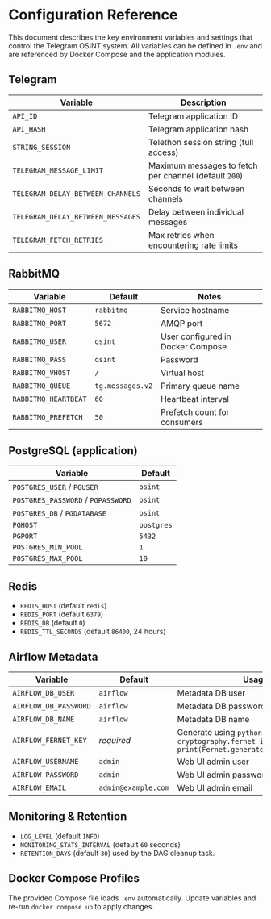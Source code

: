 # Configuration Reference

This document describes the key environment variables and settings that control the Telegram OSINT system. All variables can be defined in `.env` and are referenced by Docker Compose and the application modules.

## Telegram

| Variable | Description |
|----------|-------------|
| `API_ID` | Telegram application ID |
| `API_HASH` | Telegram application hash |
| `STRING_SESSION` | Telethon session string (full access) |
| `TELEGRAM_MESSAGE_LIMIT` | Maximum messages to fetch per channel (default `200`) |
| `TELEGRAM_DELAY_BETWEEN_CHANNELS` | Seconds to wait between channels |
| `TELEGRAM_DELAY_BETWEEN_MESSAGES` | Delay between individual messages |
| `TELEGRAM_FETCH_RETRIES` | Max retries when encountering rate limits |

## RabbitMQ

| Variable | Default | Notes |
|----------|---------|-------|
| `RABBITMQ_HOST` | `rabbitmq` | Service hostname |
| `RABBITMQ_PORT` | `5672` | AMQP port |
| `RABBITMQ_USER` | `osint` | User configured in Docker Compose |
| `RABBITMQ_PASS` | `osint` | Password |
| `RABBITMQ_VHOST` | `/` | Virtual host |
| `RABBITMQ_QUEUE` | `tg.messages.v2` | Primary queue name |
| `RABBITMQ_HEARTBEAT` | `60` | Heartbeat interval |
| `RABBITMQ_PREFETCH` | `50` | Prefetch count for consumers |

## PostgreSQL (application)

| Variable | Default |
|----------|---------|
| `POSTGRES_USER` / `PGUSER` | `osint` |
| `POSTGRES_PASSWORD` / `PGPASSWORD` | `osint` |
| `POSTGRES_DB` / `PGDATABASE` | `osint` |
| `PGHOST` | `postgres` |
| `PGPORT` | `5432` |
| `POSTGRES_MIN_POOL` | `1` |
| `POSTGRES_MAX_POOL` | `10` |

## Redis

- `REDIS_HOST` (default `redis`)
- `REDIS_PORT` (default `6379`)
- `REDIS_DB` (default `0`)
- `REDIS_TTL_SECONDS` (default `86400`, 24 hours)

## Airflow Metadata

| Variable | Default | Usage |
|----------|---------|-------|
| `AIRFLOW_DB_USER` | `airflow` | Metadata DB user |
| `AIRFLOW_DB_PASSWORD` | `airflow` | Metadata DB password |
| `AIRFLOW_DB_NAME` | `airflow` | Metadata DB name |
| `AIRFLOW_FERNET_KEY` | *required* | Generate using `python -c "from cryptography.fernet import Fernet; print(Fernet.generate_key().decode())"` |
| `AIRFLOW_USERNAME` | `admin` | Web UI admin user |
| `AIRFLOW_PASSWORD` | `admin` | Web UI admin password |
| `AIRFLOW_EMAIL` | `admin@example.com` | Web UI admin email |

## Monitoring & Retention

- `LOG_LEVEL` (default `INFO`)
- `MONITORING_STATS_INTERVAL` (default `60` seconds)
- `RETENTION_DAYS` (default `30`) used by the DAG cleanup task.

## Docker Compose Profiles

The provided Compose file loads `.env` automatically. Update variables and re-run `docker compose up` to apply changes.
